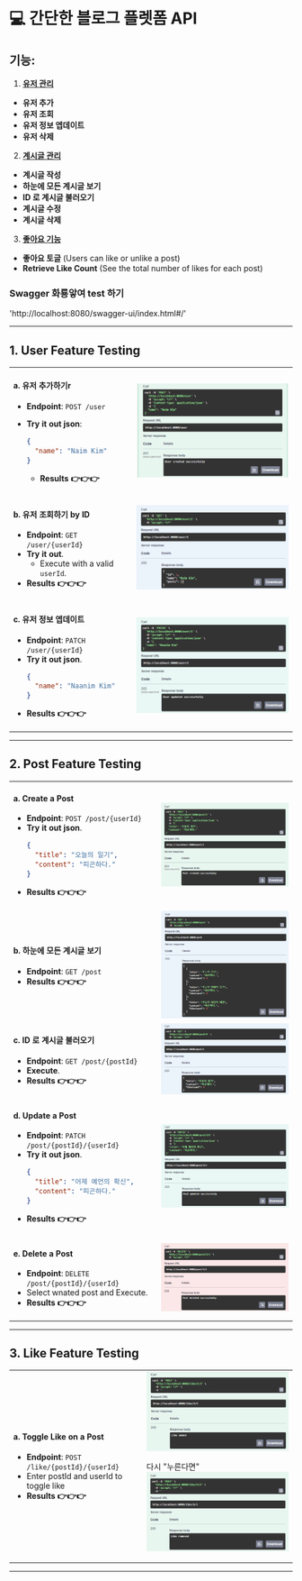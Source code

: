 # 💻 간단한 블로그 플렛폼 API

## 기능:

1. **[유저 관리](#1-user-feature-testing)**
  - **유저 추가**
  - **유저 조회**
  - **유저 정보 엡데이트**
  - **유저 삭제**

2. **[계시글 관리](#2-post-feature-testing)**
  - **계시글 작성**
  - **하눈에 모든 계시글 보기**
  - **ID 로 계시글 불러오기**
  - **계시글 수정**
  - **계시글 삭제**

3. **[좋아요 기능](#3-like-feature-testing)**
  - **좋아요 토글** (Users can like or unlike a post)
  - **Retrieve Like Count** (See the total number of likes for each post)

### Swagger 화룡앟여 test 하기
'http://localhost:8080/swagger-ui/index.html#/'

---

## 1. **User Feature Testing**

<table>
<tr>
<td>
  
#### a. **유저 추가하기r**
- **Endpoint**: `POST /user`
- **Try it out json**:
 
     ```json 
     {
       "name": "Naim Kim"
     }
     ```
  - **Results 👉👉👉**

</td>
<td>

<img src="img_1.png" alt="Image" width="100%"/>

</td>
</tr>

<tr>
<td>

#### b. **유저 조회하기 by ID**

- **Endpoint**: `GET /user/{userId}`
- **Try it out**.
  - Execute with a valid `userId`.
- **Results 👉👉👉**

</td>
<td>

<img src="img_2.png" alt="Image"/>

</td>
</tr>

<tr>
<td>

#### c. **유저 정보 엡데이트**

- **Endpoint**: `PATCH /user/{userId}`
- **Try it out json**.
     ```json
     {
       "name": "Naanim Kim"
     }
     ```
- **Results 👉👉👉**

</td>
<td>

<img src="img_3.png" alt="Image"/>

</td>
</tr>
</table>

---

## 2. **Post Feature Testing**

<table>
<tr>
<td>

#### a. **Create a Post**

- **Endpoint**: `POST /post/{userId}`
- **Try it out json**.
     ```json
     {
       "title": "오늘의 일기",
       "content": "피곤하다."
     }
     ```
- **Results 👉👉👉**

</td>
<td>

<img src="img_5.png" alt="Image"/>

</td>
</tr>

<tr>
<td>

#### b. **하눈에 모든 계시글 보기**

- **Endpoint**: `GET /post`
- **Results 👉👉👉**

</td>
<td>

<img src="img_7.png" alt="Image"/>

</td>
</tr>

<tr>
<td>

#### c. **ID 로 계시글 불러오기**

- **Endpoint**: `GET /post/{postId}`
- **Execute**.
- **Results 👉👉👉**

</td>
<td>

<img src="img_6.png" alt="Image"/>

</td>
</tr>

<tr>
<td>

#### d. **Update a Post**

- **Endpoint**: `PATCH /post/{postId}/{userId}`
- **Try it out json**.
     ```json
     {
       "title": "어제 예언의 확신",
       "content": "피곤하다."
     }
     ```
- **Results 👉👉👉**

</td>
<td>

<img src="img_8.png" alt="Image"/>

</td>
</tr>

<tr>
<td>

#### e. **Delete a Post**

- **Endpoint**: `DELETE /post/{postId}/{userId}`
- Select wnated post and Execute.
- **Results 👉👉👉**

</td>
<td>

<img src="img_9.png" alt="Image"/>

</td>
</tr>

</table>

---

## 3. **Like Feature Testing**

<table>
<tr>
<td>

#### a. **Toggle Like on a Post**

- **Endpoint**: `POST /like/{postId}/{userId}`
- Enter postId and userId to toggle like
- **Results 👉👉👉**

</td>
<td>

<img src="img_10.png" alt="Toggle Like Image"/>

다시 "누른다면"
<img src="img_11.png" alt="Toggle Unlike Image"/>
</td>
</tr>
</table>

---
